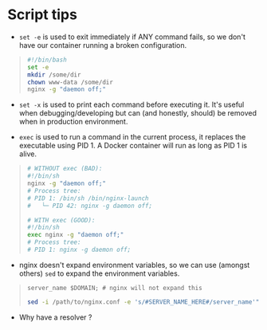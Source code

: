 # Script tips

- `set -e` is used to exit immediately if ANY command fails, so we don't
have our container running a broken configuration.

> ```bash
> #!/bin/bash
> set -e
> mkdir /some/dir
> chown www-data /some/dir
> nginx -g "daemon off;"
> ```

- `set -x` is used to print each command before executing it. It's useful when
debugging/developing but can (and honestly, should) be removed when in
production environment.

- `exec` is used to run a command in the current process, it replaces
the executable using PID 1. A Docker container will run as long as
PID 1 is alive.

> ```bash
> # WITHOUT exec (BAD):
> #!/bin/sh
> nginx -g "daemon off;"
> # Process tree:
> # PID 1: /bin/sh /bin/nginx-launch
> #   └─ PID 42: nginx -g daemon off;
> 
> # WITH exec (GOOD):
> #!/bin/sh
> exec nginx -g "daemon off;"
> # Process tree:
> # PID 1: nginx -g daemon off;
> ```

- nginx doesn't expand environment variables, so we can use (amongst others)
`sed` to expand the environment variables.

> ```nginx
> server_name $DOMAIN; # nginx will not expand this
> ```
> ```bash
> sed -i /path/to/nginx.conf -e 's/#SERVER_NAME_HERE#/server_name'"$DOMAIN www.$DOMAIN"/;
> ```

- Why have a resolver ?


